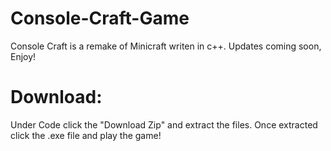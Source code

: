 # Console-Craft-Game
Console Craft is a remake of Minicraft writen in c++. Updates coming soon, Enjoy!

# Download:
Under Code click the "Download Zip" and extract the files. Once extracted click the .exe file and play the game!
